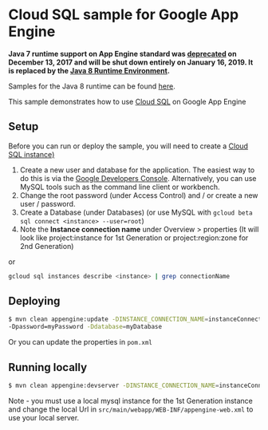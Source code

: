 # Cloud SQL sample for Google App Engine

**Java 7 runtime support on App Engine standard was [deprecated](https://cloud.google.com/appengine/docs/deprecations/java7) on
December 13, 2017 and will be shut down entirely on January 16, 2019. It is replaced by the
[Java 8 Runtime Environment](https://cloud.google.com/appengine/docs/standard/java/runtime-java8).**

Samples for the Java 8 runtime can be found [here](/appengine-java8).

This sample demonstrates how to use [Cloud SQL](https://cloud.google.com/sql/) on Google App Engine

## Setup
Before you can run or deploy the sample, you will need to create a [Cloud SQL instance)](https://cloud.google.com/sql/docs/create-instance)

1. Create a new user and database for the application. The easiest way to do this is via the [Google
Developers Console](https://console.cloud.google.com/sql/instances). Alternatively, you can use MySQL tools such as the command line client or workbench.
2. Change the root password (under Access Control) and / or create a new user / password.
3. Create a Database (under Databases) (or use MySQL with `gcloud beta sql connect <instance> --user=root`)
4. Note the **Instance connection name** under Overview > properties
(It will look like project:instance for 1st Generation or project:region:zone for 2nd Generation)

or

```bash
gcloud sql instances describe <instance> | grep connectionName
```

## Deploying

```bash
$ mvn clean appengine:update -DINSTANCE_CONNECTION_NAME=instanceConnectionName -Duser=root
-Dpassword=myPassword -Ddatabase=myDatabase
```

Or you can update the properties in `pom.xml`

## Running locally

```bash
$ mvn clean appengine:devserver -DINSTANCE_CONNECTION_NAME=instanceConnectionName -Duser=root -Dpassword=myPassowrd -Ddatabase=myDatabase
```
Note - you must use a local mysql instance for the 1st Generation instance and change the local Url
in `src/main/webapp/WEB-INF/appengine-web.xml` to use your local server.
